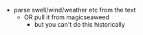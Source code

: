 * parse swell/wind/weather etc from the text
  * OR pull it from magicseaweed
    * but you can't do this historically
